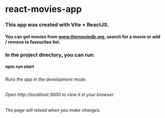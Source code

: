 # react-movies-app
### This app was created with Vite + ReactJS.
#### You can get movies from www.themoviedb.org, search for a movie or add / remove to favourites list.

### In the project directory, you can run:
##### npm run start
###### Runs the app in the development mode.
###### Open http://localhost:3000 to view it in your browser.

###### The page will reload when you make changes.
